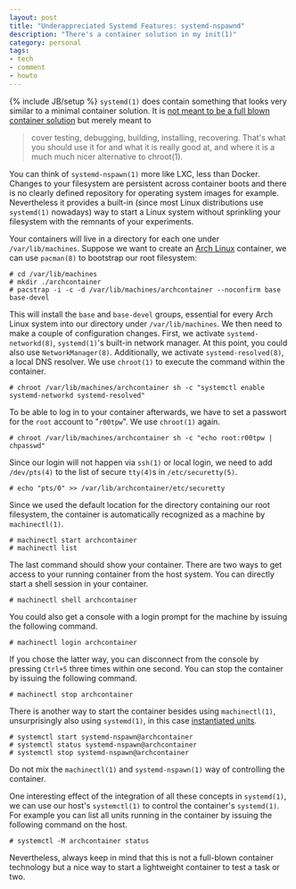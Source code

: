 ```yaml
---
layout: post
title: "Underappreciated Systemd Features: systemd-nspawnd"
description: "There's a container solution in my init(1)"
category: personal
tags:
- tech
- comment
- howto
---
```

{% include JB/setup %}
`systemd(1)` does contain something that looks very similar to a minimal container solution. It is [not meant to be a full blown container solution](http://0pointer.net/blog/projects/changing-roots.html) but merely meant to

> cover testing, debugging, building, installing, recovering. That's what you should use it for and what it is really good at, and where it is a much much nicer alternative to chroot(1).

You can think of `systemd-nspawn(1)` more like LXC, less than Docker. Changes to your filesystem are persistent across container boots and there is no clearly defined repository for operating system images for example. Nevertheless it provides a built-in (since most Linux distributions use `systemd(1)` nowadays) way to start a Linux system without sprinkling your filesystem with the remnants of your experiments.

Your containers will live in a directory for each one under `/var/lib/machines`. Suppose we want to create an [Arch Linux](https://www.archlinux.org/) container, we can use `pacman(8)` to bootstrap our root filesystem:

    # cd /var/lib/machines
    # mkdir ./archcontainer
    # pacstrap -i -c -d /var/lib/machines/archcontainer --noconfirm base base-devel

This will install the `base` and `base-devel` groups, essential for every Arch Linux system into our directory under `/var/lib/machines`. We then need to make a couple of configuration changes. First, we activate `systemd-networkd(8)`, `systemd(1)`'s built-in network manager. At this point, you could also use `NetworkManager(8)`. Additionally, we activate `systemd-resolved(8)`, a local DNS resolver. We use `chroot(1)` to execute the command within the container.

    # chroot /var/lib/machines/archcontainer sh -c "systemctl enable systemd-networkd systemd-resolved"

To be able to log in to your container afterwards, we have to set a passwort for the `root` account to "`r00tpw`". We use `chroot(1)` again.

    # chroot /var/lib/machines/archcontainer sh -c "echo root:r00tpw | chpasswd"

Since our login will not happen via `ssh(1)` or local login, we need to add `/dev/pts(4)` to the list of secure `tty(4)`s in `/etc/securetty(5)`.

    # echo "pts/0" >> /var/lib/archcontainer/etc/securetty

Since we used the default location for the directory containing our root filesystem, the container is automatically recognized as a machine by `machinectl(1)`.

    # machinectl start archcontainer
    # machinectl list

The last command should show your container. There are two ways to get access to your running container from the host system.
You can directly start a shell session in your container.

    # machinectl shell archcontainer

You could also get a console with a login prompt for the machine by issuing the following command.

    # machinectl login archcontainer

If you chose the latter way, you can disconnect from the console by pressing `Ctrl+5` three times within one second.
You can stop the container by issuing the following command.

    # machinectl stop archcontainer

There is another way to start the container besides using `machinectl(1)`, unsurprisingly also using `systemd(1)`, in this case [instantiated units](http://0pointer.de/blog/projects/instances.html).

    # systemctl start systemd-nspawn@archcontainer
    # systemctl status systemd-nspawn@archcontainer
    # systemctl stop systemd-nspawn@archcontainer

Do not mix the `machinectl(1)` and `systemd-nspawn(1)` way of controlling the container.

One interesting effect of the integration of all these concepts in `systemd(1)`, we can use our host's `systemctl(1)` to control the container's `systemd(1)`. For example you can list all units running in the container by issuing the following command on the host.

    # systemctl -M archcontainer status

Nevertheless, always keep in mind that this is not a full-blown container technology but a nice way to start a lightweight container to test a task or two.

